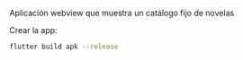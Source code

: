 Aplicación webview que muestra un catálogo fijo de novelas

Crear la app:
``` bash
flutter build apk --release
```

